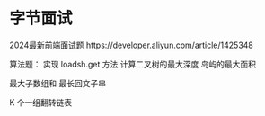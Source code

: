 # 字节面试

2024最新前端面试题
https://developer.aliyun.com/article/1425348


算法题：
实现 loadsh.get 方法
计算二叉树的最大深度
岛屿的最大面积

最大子数组和
最长回文子串

K 个一组翻转链表